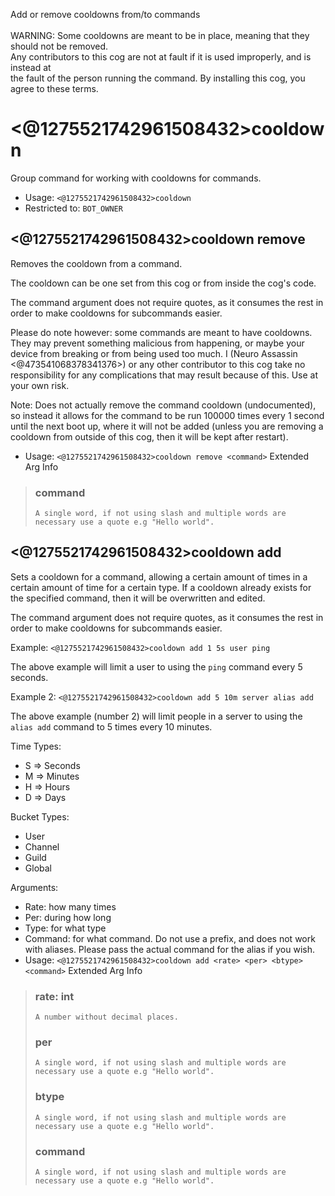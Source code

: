 Add or remove cooldowns from/to commands<br/><br/>WARNING: Some cooldowns are meant to be in place, meaning that they should not be removed.<br/>Any contributors to this cog are not at fault if it is used improperly, and is instead at<br/>the fault of the person running the command.  By installing this cog, you agree to these terms.

# <@1275521742961508432>cooldown
Group command for working with cooldowns for commands.<br/>
 - Usage: `<@1275521742961508432>cooldown`
 - Restricted to: `BOT_OWNER`
## <@1275521742961508432>cooldown remove
Removes the cooldown from a command.<br/>

The cooldown can be one set from this cog or from inside the cog's code.<br/>

The command argument does not require quotes, as it consumes the rest in order to make cooldowns for subcommands easier.<br/>

Please do note however: some commands are meant to have cooldowns.  They may prevent something malicious from happening, or maybe your device from breaking or from being used too much.  I (Neuro Assassin <@473541068378341376>) or any other contributor to this cog take no responsibility for any complications that may result because of this.  Use at your own risk.<br/>

Note: Does not actually remove the command cooldown (undocumented), so instead it allows for the command to be run 100000 times every 1 second until the next boot up, where it will not be added (unless you are removing a cooldown from outside of this cog, then it will be kept after restart).<br/>
 - Usage: `<@1275521742961508432>cooldown remove <command>`
Extended Arg Info
> ### command
> ```
> A single word, if not using slash and multiple words are necessary use a quote e.g "Hello world".
> ```
## <@1275521742961508432>cooldown add
Sets a cooldown for a command, allowing a certain amount of times in a certain amount of time for a certain type.  If a cooldown already exists for the specified command, then it will be overwritten and edited.<br/>

The command argument does not require quotes, as it consumes the rest in order to make cooldowns for subcommands easier.<br/>

Example: `<@1275521742961508432>cooldown add 1 5s user ping`<br/>

The above example will limit a user to using the `ping` command every 5 seconds.<br/>

Example 2: `<@1275521742961508432>cooldown add 5 10m server alias add`<br/>

The above example (number 2) will limit people in a server to using the `alias add` command to 5 times every 10 minutes.<br/>

Time Types:<br/>
-   S   =>  Seconds<br/>
-   M   =>  Minutes<br/>
-   H   =>  Hours<br/>
-   D   =>  Days<br/>

Bucket Types:<br/>
-   User<br/>
-   Channel<br/>
-   Guild<br/>
-   Global<br/>

Arguments:<br/>
-   Rate:      how many times<br/>
-   Per:       during how long<br/>
-   Type:      for what type<br/>
-   Command:   for what command.  Do not use a prefix, and does not work with aliases.  Please pass the actual command for the alias if you wish.<br/>
 - Usage: `<@1275521742961508432>cooldown add <rate> <per> <btype> <command>`
Extended Arg Info
> ### rate: int
> ```
> A number without decimal places.
> ```
> ### per
> ```
> A single word, if not using slash and multiple words are necessary use a quote e.g "Hello world".
> ```
> ### btype
> ```
> A single word, if not using slash and multiple words are necessary use a quote e.g "Hello world".
> ```
> ### command
> ```
> A single word, if not using slash and multiple words are necessary use a quote e.g "Hello world".
> ```
